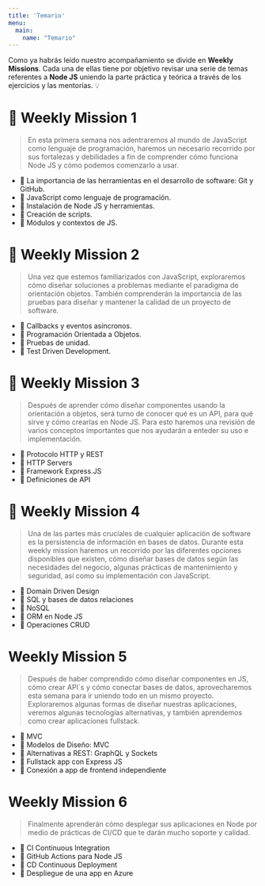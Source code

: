 ```yaml
---
title: 'Temario'
menu:
  main:
    name: "Temario"
---
```


Como ya habrás leído nuestro acompañamiento se divide en **Weekly Missions**. Cada una de ellas tiene por objetivo revisar una serie de temas referentes a **Node JS** uniendo la parte práctica y teórica a través de los ejercicios y las mentorías. 💡

# 🚀 Weekly Mission 1

> En esta primera semana nos adentraremos al mundo de JavaScript como lenguaje de programación, haremos un necesario recorrido por sus fortalezas y debilidades a fin de comprender cómo funciona Node JS y cómo podemos comenzarlo a usar.

- 📍 La importancia de las herramientas en el desarrollo de software: Git y GitHub.
- 📍 JavaScript como lenguaje de programación.
- 📍 Instalación de Node JS y herramientas.
- 📍 Creación de scripts.
- 📍 Módulos y contextos de JS.

# 🚀 Weekly Mission 2

> Una vez que estemos familiarizados con JavaScript, exploraremos cómo diseñar soluciones a problemas mediante el paradigma de orientación objetos. También comprenderán la importancia de las pruebas para diseñar y mantener la calidad de un proyecto de software.

- 📍 Callbacks y eventos asíncronos.
- 📍 Programación Orientada a Objetos.
- 📍 Pruebas de unidad.
- 📍 Test Driven Development.

# 🚀 Weekly Mission 3

> Después de aprender cómo diseñar componentes usando la orientación a objetos, será turno de conocer qué es un API, para qué sirve y cómo crearlas en Node JS. Para esto haremos una revisión de varios conceptos importantes que nos ayudarán a enteder su uso e implementación.

- 📍 Protocolo HTTP y REST
- 📍 HTTP Servers
- 📍 Framework Express.JS
- 📍 Definiciones de API

# 🚀 Weekly Mission 4

> Una de las partes más cruciales de cualquier aplicación de software es la persistencia de información en bases de datos. Durante esta weekly mission haremos un recorrido por las diferentes opciones disponibles que existen, cómo diseñar bases de datos según las necesidades del negocio, algunas prácticas de mantenimiento y seguridad, así como su implementación con JavaScript.

- 📍 Domain Driven Design
- 📍 SQL y bases de datos relaciones
- 📍 NoSQL
- 📍 ORM en Node JS
- 📍 Operaciones CRUD

# Weekly Mission 5

> Después de haber comprendido cómo diseñar componentes en JS, cómo crear API´s y cómo conectar bases de datos, aprovecharemos esta semana para ir uniendo todo en un mismo proyecto. Exploraremos algunas formas de diseñar nuestras aplicaciones, veremos algunas tecnologías alternativas, y también aprendemos como crear aplicaciones fullstack.

- 📍 MVC
- 📍 Modelos de Diseño: MVC
- 📍 Alternativas a REST: GraphQL y Sockets
- 📍 Fullstack app con Express JS
- 📍 Conexión a app de frontend independiente

# Weekly Mission 6

> Finalmente aprenderán cómo desplegar sus aplicaciones en Node por medio de prácticas de CI/CD que te darán mucho soporte y calidad.

- 📍 CI Continuous Integration
- 📍 GitHub Actions para Node JS
- 📍 CD Continuous Deployment
- 📍 Despliegue de una app en Azure

